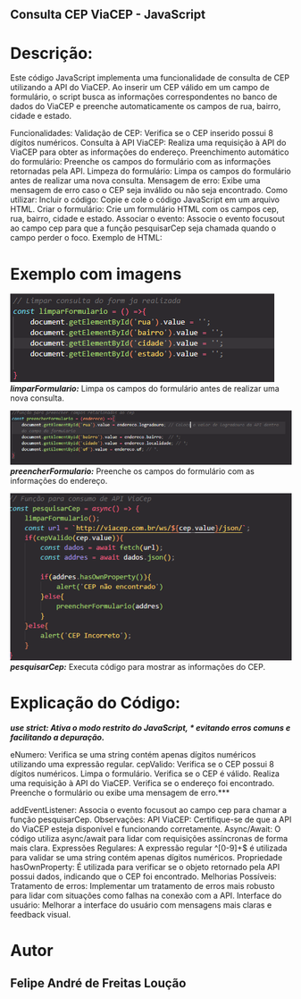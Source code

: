 ## Consulta CEP ViaCEP - JavaScript

# Descrição:
Este código JavaScript implementa uma funcionalidade de consulta de CEP utilizando a API do ViaCEP. Ao inserir um CEP válido em um campo de formulário, o script busca as informações correspondentes no banco de dados do ViaCEP e preenche automaticamente os campos de rua, bairro, cidade e estado.


Funcionalidades:
Validação de CEP: Verifica se o CEP inserido possui 8 dígitos numéricos.
Consulta à API ViaCEP: Realiza uma requisição à API do ViaCEP para obter as informações do endereço.
Preenchimento automático do formulário: Preenche os campos do formulário com as informações retornadas pela API.
Limpeza do formulário: Limpa os campos do formulário antes de realizar uma nova consulta.
Mensagem de erro: Exibe uma mensagem de erro caso o CEP seja inválido ou não seja encontrado.
Como utilizar:
Incluir o código: Copie e cole o código JavaScript em um arquivo HTML.
Criar o formulário: Crie um formulário HTML com os campos cep, rua, bairro, cidade e estado.
Associar o evento: Associe o evento focusout ao campo cep para que a função pesquisarCep seja chamada quando o campo perder o foco.
Exemplo de HTML:


# Exemplo com imagens

![exemplo](img/img_exemple.png)
<br>
***limparFormulario:*** Limpa os campos do formulário antes de realizar uma nova consulta.

![exemplo2](img/Captura%20de%20tela%202024-10-03%20074035.png)
<br>
***preencherFormulario:*** Preenche os campos do formulário com as informações do endereço.

![exemplo3](img/img_pesquisarCep.png)
<br>
***pesquisarCep:*** Executa código para mostrar as informações do CEP.


# Explicação do Código:
***use strict: Ativa o modo restrito do JavaScript, * evitando erros comuns e facilitando a depuração.***

eNumero: Verifica se uma string contém apenas dígitos numéricos utilizando uma expressão regular.
cepValido: Verifica se o CEP possui 8 dígitos numéricos.
Limpa o formulário.
Verifica se o CEP é válido.
Realiza uma requisição à API do ViaCEP.
Verifica se o endereço foi encontrado.
Preenche o formulário ou exibe uma mensagem de erro.***
<br>

addEventListener: Associa o evento focusout ao campo cep para chamar a função pesquisarCep.
Observações:
API ViaCEP: Certifique-se de que a API do ViaCEP esteja disponível e funcionando corretamente.
Async/Await: O código utiliza async/await para lidar com requisições assíncronas de forma mais clara.
Expressões Regulares: A expressão regular ^[0-9]+$ é utilizada para validar se uma string contém apenas dígitos numéricos.
Propriedade hasOwnProperty: É utilizada para verificar se o objeto retornado pela API possui dados, indicando que o CEP foi encontrado.
Melhorias Possíveis:
Tratamento de erros: Implementar um tratamento de erros mais robusto para lidar com situações como falhas na conexão com a API.
Interface do usuário: Melhorar a interface do usuário com mensagens mais claras e feedback visual.

# Autor
## Felipe André de Freitas Loução
